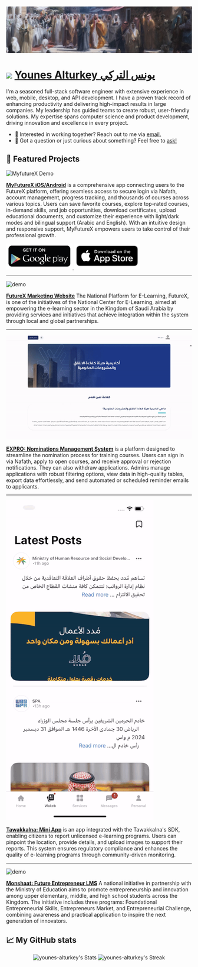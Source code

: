 [![header](https://raw.githubusercontent.com/younes-alturkey/younes-alturkey/refs/heads/main/images/header.jpg)](https://www.linkedin.com/in/younes-alturkey)

# <img src="https://storage.googleapis.com/yat-public/younes-offical.jpeg" width="48"/> [Younes Alturkey يونس التركي](https://www.linkedin.com/in/younes-alturkey)

<div class="github-introduction">

I'm a seasoned full-stack software engineer with extensive experience in web, mobile, desktop, and API development. I have a proven track record of enhancing productivity and delivering high-impact results in large companies. My leadership has guided teams to create robust, user-friendly solutions. My expertise spans computer science and product development, driving innovation and excellence in every project.

</div>

- 💼 Interested in working together? Reach out to me via <a href="mailto:me@younes.expert">email.</a>
- 💬 Got a question or just curious about something? Feel free to <a href="https://wa.me/966538654514">ask!</a>

## 🌟 Featured Projects

![MyfutureX Demo](https://raw.githubusercontent.com/younes-alturkey/younes-alturkey/refs/heads/main/demos/myfuturex-app-demo.gif)

**[MyFutureX iOS/Android](https://futurex.sa/en)** is a comprehensive app connecting users to the FutureX platform, offering seamless access to secure login via Nafath, account management, progress tracking, and thousands of courses across various topics. Users can save favorite courses, explore top-rated courses, in-demand skills, and job opportunities, download certificates, upload educational documents, and customize their experience with light/dark modes and bilingual support (Arabic and English). With an intuitive design and responsive support, MyFutureX empowers users to take control of their professional growth.

<a href="https://play.google.com/store/apps/details?id=sa.gov.nelc.myfuturexapp">
<img width="180" src="https://raw.githubusercontent.com/younes-alturkey/younes-alturkey/refs/heads/main/images/google-play-card.png"/>
</a>

<a href="https://play.google.com/store/apps/details?id=sa.gov.nelc.myfuturexapp">
 <img width="180"src="https://raw.githubusercontent.com/younes-alturkey/younes-alturkey/refs/heads/main/images/app-store-link-card.png"/>
 </a>

---

![demo](https://raw.githubusercontent.com/younes-alturkey/younes-alturkey/refs/heads/main/demos/futurexsa-demo.gif)

**[FutureX Marketing Website](https://futurex.sa/en)** The National Platform for E-Learning, FutureX, is one of the initiatives of the National Center for E-Learning, aimed at empowering the e-learning sector in the Kingdom of Saudi Arabia by providing services and initiatives that achieve integration within the system through local and global partnerships.

---

![demo](https://raw.githubusercontent.com/younes-alturkey/younes-alturkey/refs/heads/main/demos/nms-demo.gif)

**[EXPRO: Nominations Management System](https://nms.younes.expert)** is a platform designed to streamline the nomination process for training courses. Users can sign in via Nafath, apply to open courses, and receive approval or rejection notifications. They can also withdraw applications. Admins manage applications with robust filtering options, view data in high-quality tables, export data effortlessly, and send automated or scheduled reminder emails to applicants.

---

![demo](https://raw.githubusercontent.com/younes-alturkey/younes-alturkey/refs/heads/main/demos/twk-apps-demo.gif)

**[Tawakkalna: Mini App](https://play.google.com/store/apps/details?id=sa.gov.nic.twkhayat)** is an app integrated with the Tawakkalna's SDK, enabling citizens to report unlicensed e-learning programs. Users can pinpoint the location, provide details, and upload images to support their reports. This system ensures regulatory compliance and enhances the quality of e-learning programs through community-driven monitoring.

---

![demo](https://raw.githubusercontent.com/younes-alturkey/younes-alturkey/refs/heads/main/demos/monshaat-lms-demo.gif)

**[Monshaat: Future Entrepreneur LMS](https://eci.monshaat.gov.sa/en)** A national initiative in partnership with the Ministry of Education aims to promote entrepreneurship and innovation among upper elementary, middle, and high school students across the Kingdom. The initiative includes three programs: Foundational Entrepreneurial Skills, Entrepreneurs Market, and Entrepreneurial Challenge, combining awareness and practical application to inspire the next generation of innovators.


## 📈 My GitHub stats

<div class="badges-githubstats">
  <p align="center">
    <img src="https://github-readme-stats.vercel.app/api?username=younes-alturkey&theme=tokyonight&show_icons=true&hide_border=true&count_private=true" alt="younes-alturkey's Stats" height="165">
    <img src="https://github-readme-streak-stats.herokuapp.com/?user=younes-alturkey&theme=tokyonight&hide_border=true" alt="younes-alturkey's Streak" height="165">
  </p>
</div>

